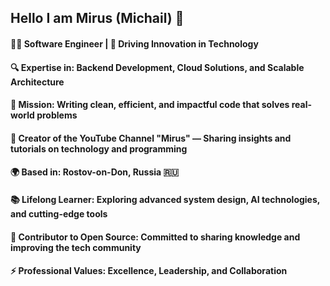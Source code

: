 ## Hello I am Mirus (Michail) 🤙
#### 👨‍💻 Software Engineer | 🚀 Driving Innovation in Technology
#### 🔍 Expertise in: Backend Development, Cloud Solutions, and Scalable Architecture
#### 🎯 Mission: Writing clean, efficient, and impactful code that solves real-world problems
#### 🎥 Creator of the YouTube Channel "Mirus" — Sharing insights and tutorials on technology and programming
#### 🌍 Based in: Rostov-on-Don, Russia 🇷🇺
#### 📚 Lifelong Learner: Exploring advanced system design, AI technologies, and cutting-edge tools
#### 🌟 Contributor to Open Source: Committed to sharing knowledge and improving the tech community
#### ⚡ Professional Values: Excellence, Leadership, and Collaboration
